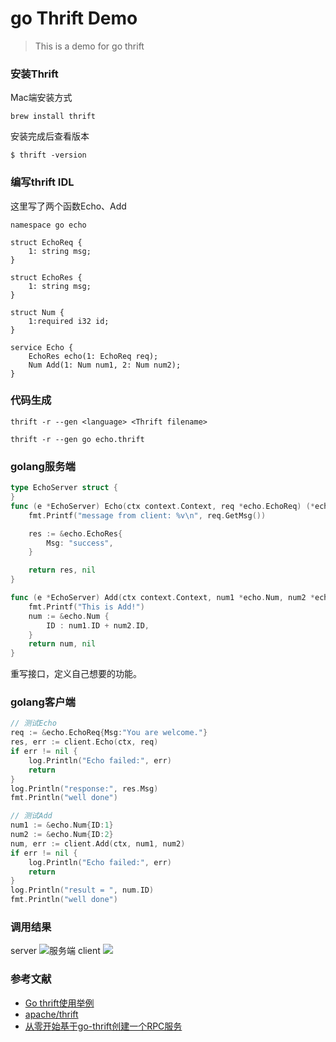 # go Thrift Demo
> This is a demo for go thrift

### 安装Thrift
Mac端安装方式
```
brew install thrift
```
安装完成后查看版本
```
$ thrift -version
```
### 编写thrift IDL
这里写了两个函数Echo、Add
```
namespace go echo

struct EchoReq {
    1: string msg;
}

struct EchoRes {
    1: string msg;
}

struct Num {
    1:required i32 id;
}

service Echo {
    EchoRes echo(1: EchoReq req);
    Num Add(1: Num num1, 2: Num num2);
}

```
### 代码生成
```
thrift -r --gen <language> <Thrift filename>

thrift -r --gen go echo.thrift 
```
### golang服务端
```go
type EchoServer struct {
}
func (e *EchoServer) Echo(ctx context.Context, req *echo.EchoReq) (*echo.EchoRes, error) {
    fmt.Printf("message from client: %v\n", req.GetMsg())

    res := &echo.EchoRes{
        Msg: "success",
    }

    return res, nil
}

func (e *EchoServer) Add(ctx context.Context, num1 *echo.Num, num2 *echo.Num) (*echo.Num, error) {
    fmt.Printf("This is Add!")
    num := &echo.Num {
        ID : num1.ID + num2.ID,
    }
    return num, nil
}
```
重写接口，定义自己想要的功能。
### golang客户端
```go
// 测试Echo
req := &echo.EchoReq{Msg:"You are welcome."}
res, err := client.Echo(ctx, req)
if err != nil {
    log.Println("Echo failed:", err)
    return
}
log.Println("response:", res.Msg)
fmt.Println("well done")

// 测试Add
num1 := &echo.Num{ID:1}
num2 := &echo.Num{ID:2}
num, err := client.Add(ctx, num1, num2)
if err != nil {
    log.Println("Echo failed:", err)
    return
}
log.Println("result = ", num.ID)
fmt.Println("well done")
```
### 调用结果
server
![服务端](https://cdn.jsdelivr.net/gh/mouweng/FigureBed/img/20220106230140.jpg)
client
![](https://cdn.jsdelivr.net/gh/mouweng/FigureBed/img/20220106230213.jpg)
### 参考文献
- [Go thrift使用举例](https://blog.csdn.net/lanyang123456/article/details/80372977)
- [apache/thrift](https://github.com/apache/thrift)
- [从零开始基于go-thrift创建一个RPC服务](https://segmentfault.com/a/1190000019752111)

